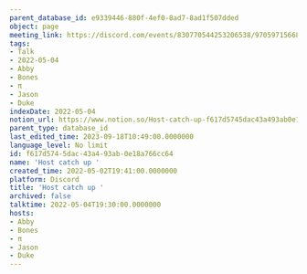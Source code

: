 ```yaml
---
parent_database_id: e9339446-880f-4ef0-8ad7-8ad1f507dded
object: page
meeting_link: https://discord.com/events/830770544253206538/970597156681568276
tags:
- Talk
- 2022-05-04
- Abby
- Bones
- π
- Jason
- Duke
indexDate: 2022-05-04
notion_url: https://www.notion.so/Host-catch-up-f617d5745dac43a493ab0e18a766cc64
parent_type: database_id
last_edited_time: 2023-09-18T10:49:00.0000000
language_level: No limit
id: f617d574-5dac-43a4-93ab-0e18a766cc64
name: 'Host catch up '
created_time: 2022-05-02T19:41:00.0000000
platform: Discord
title: 'Host catch up '
archived: false
talktime: 2022-05-04T19:30:00.0000000
hosts:
- Abby
- Bones
- π
- Jason
- Duke
---
```





